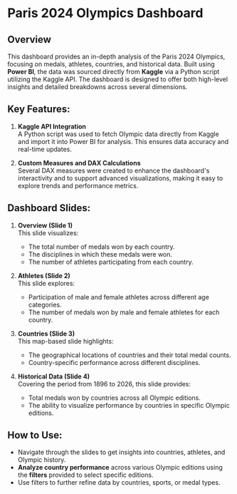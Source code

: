 # Paris 2024 Olympics Dashboard

## Overview
This dashboard provides an in-depth analysis of the Paris 2024 Olympics, focusing on medals, athletes, countries, and historical data. Built using **Power BI**, the data was sourced directly from **Kaggle** via a Python script utilizing the Kaggle API. The dashboard is designed to offer both high-level insights and detailed breakdowns across several dimensions.

## Key Features:
1. **Kaggle API Integration**  
   A Python script was used to fetch Olympic data directly from Kaggle and import it into Power BI for analysis. This ensures data accuracy and real-time updates.
   
2. **Custom Measures and DAX Calculations**  
   Several DAX measures were created to enhance the dashboard's interactivity and to support advanced visualizations, making it easy to explore trends and performance metrics.

## Dashboard Slides:
1. **Overview (Slide 1)**  
   This slide visualizes:
   - The total number of medals won by each country.
   - The disciplines in which these medals were won.
   - The number of athletes participating from each country.
   
2. **Athletes (Slide 2)**  
   This slide explores:
   - Participation of male and female athletes across different age categories.
   - The number of medals won by male and female athletes for each country.
   
3. **Countries (Slide 3)**  
   This map-based slide highlights:
   - The geographical locations of countries and their total medal counts.
   - Country-specific performance across different disciplines.
   
4. **Historical Data (Slide 4)**  
   Covering the period from 1896 to 2026, this slide provides:
   - Total medals won by countries across all Olympic editions.
   - The ability to visualize performance by countries in specific Olympic editions.

## How to Use:
- Navigate through the slides to get insights into countries, athletes, and Olympic history.
- **Analyze country performance** across various Olympic editions using the **filters** provided to select specific editions.
- Use filters to further refine data by countries, sports, or medal types.

